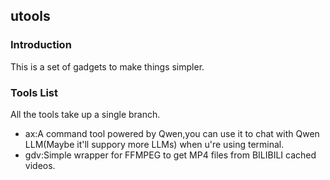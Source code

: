 ## utools
### Introduction
This is a set of gadgets to make things simpler.
### Tools List
All the tools take up a single branch.
- ax:A command tool powered by Qwen,you can use it to chat with Qwen LLM(Maybe it'll suppory more LLMs) when u're using terminal.
- gdv:Simple wrapper for FFMPEG to get MP4 files from BILIBILI cached videos.
